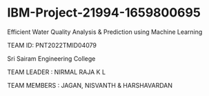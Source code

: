 # IBM-Project-21994-1659800695
Efficient Water Quality Analysis &amp; Prediction using Machine Learning

TEAM ID: PNT2022TMID04079

Sri Sairam Engineering College

TEAM LEADER : NIRMAL RAJA K L 

TEAM MEMBERS : JAGAN, NISVANTH & HARSHAVARDAN
